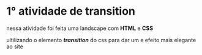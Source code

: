 # 1° atividade de transition

nessa atividade foi feita uma landscape com **HTML** e **CSS** 


ultilizando o elemento **_transition_** do css para dar um e efeito mais elegante ao site